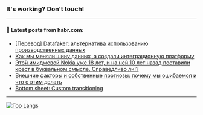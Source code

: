 ### It's working? Don't touch!

---
<!--
#### 🛠️ Technical stack:

![C++](https://img.shields.io/badge/C++-informational?logo=c%2B%2B&style=flat&logoColor=white&color=9C033A)
![Java](https://img.shields.io/badge/Java-informational?logo=java&style=flat&logoColor=white&color=007396)
![Kotlin](https://img.shields.io/badge/Kotlin-informational?logo=Kotlin&style=flat&logoColor=white&color=0095D5)
![JS](https://img.shields.io/badge/JS-informational?logo=javaScript&style=flat&logoColor=black&color=F7Df1E) <br>
![HTML5](https://img.shields.io/badge/HTML5-informational?logo=html5&style=flat&logoColor=white&color=E34F26)
![CSS3](https://img.shields.io/badge/CSS3-informational?logo=css3&style=flat&logoColor=white&color=157286)
![Sass](https://img.shields.io/badge/Saas-informational?logo=sass&style=flat&logoColor=white&color=hotpink)
![PHP](https://img.shields.io/badge/PHP-informational?logo=php&style=flat&logoColor=white&color=777BB4) <br>
![WebPAck](https://img.shields.io/badge/WebPack-informational?logo=webPack&style=flat&logoColor=white&color=FF6F00)
![Bootstrap](https://img.shields.io/badge/Bootstrap-informational?logo=Bootstrap&style=flat&logoColor=white&color=7952B3)
![MySQL](https://img.shields.io/badge/MySQL-informational?logo=MySQL&style=flat&logoColor=white&color=00f) <br>
![NodeJS](https://img.shields.io/badge/NodeJS-informational?logo=node.js&style=flat&logoColor=white&color=43853D)
![Spring](https://img.shields.io/badge/Spring-informational?logo=Spring&style=flat&logoColor=white&color=0A9EDC)
![Angular](https://img.shields.io/badge/Vue-informational?logo=vue.js&style=flat&logoColor=white&color=red)
![Git](https://img.shields.io/badge/Git-informational?logo=git&style=flat&logoColor=white&color=darkorange)

___
-->

#### 💬 Latest posts from habr.com:

<!-- BLOG-POST-LIST:START -->
- [[Перевод] Datafaker: альтернатива использованию производственных данных](https://habr.com/ru/post/667610/?utm_source=habrahabr&utm_medium=rss&utm_campaign=667610)
- [Как мы меняли шину данных, а создали интеграционную платформу](https://habr.com/ru/post/700068/?utm_source=habrahabr&utm_medium=rss&utm_campaign=700068)
- [Этой имиджевой Nokia уже 18 лет, и на ней 10 лет назад поставили крест в буквальном смысле. Справедливо ли!?](https://habr.com/ru/post/700052/?utm_source=habrahabr&utm_medium=rss&utm_campaign=700052)
- [Внешние факторы и собственные прогнозы: почему мы ошибаемся и что с этим делать](https://habr.com/ru/post/700032/?utm_source=habrahabr&utm_medium=rss&utm_campaign=700032)
- [Bottom sheet: Custom transitioning](https://habr.com/ru/post/697962/?utm_source=habrahabr&utm_medium=rss&utm_campaign=697962)
<!-- BLOG-POST-LIST:END -->

---

[![Top Langs](https://github-readme-stats.vercel.app/api/top-langs/?username=zloylis&layout=compact&hide_border=true&theme=dracula)](https://github.com/zloylis)

